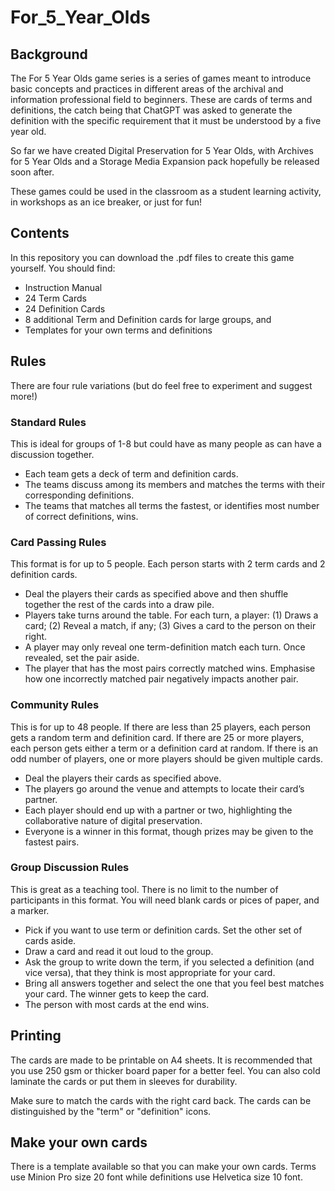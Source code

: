 # For_5_Year_Olds
## Background
The For 5 Year Olds game series is a series of games meant to introduce basic concepts and practices in different areas of the archival and information professional field to beginners.
These are cards of terms and definitions, the catch being that ChatGPT was asked to generate the definition with the specific requirement that it must be understood by a five year old.

So far we have created Digital Preservation for 5 Year Olds, with Archives for 5 Year Olds and a Storage Media Expansion pack hopefully be released soon after.

These games could be used in the classroom as a student learning activity, in workshops as an ice breaker, or just for fun!

## Contents

In this repository you can download the .pdf files to create this game yourself. You should find:
* Instruction Manual
* 24 Term Cards
* 24 Definition Cards
* 8 additional Term and Definition cards for large groups, and
* Templates for your own terms and definitions

## Rules

There are four rule variations (but do feel free to experiment and suggest more!)

### Standard Rules

This is ideal for groups of 1-8 but could have as many people as can have a discussion together.
* Each team gets a deck of term and definition cards.
* The teams discuss among its members and matches the terms with their corresponding definitions.
* The teams that matches all terms the fastest, or identifies most number of correct definitions, wins.

### Card Passing Rules

This format is for up to 5 people. Each person starts with 2 term cards and 2 definition cards. 
* Deal the players their cards as specified above and then shuffle together the rest of the cards into a draw pile.
* Players take turns around the table. For each turn, a player: (1) Draws a card; (2) Reveal a match, if any; (3) Gives a card to the person on their right.
* A player may only reveal one term-definition match each turn. Once revealed, set the pair aside.
* The player that has the most pairs correctly matched wins. Emphasise how one incorrectly matched pair negatively impacts another pair.

### Community Rules

This is for up to 48 people. If there are less than 25 players, each person gets a random term and definition card. If there are 25 or more players, each person gets either a term or a definition card at random. If there is an odd number of players, one or more players should be given multiple cards.
* Deal the players their cards as specified above.
* The players go around the venue and attempts to locate their card’s partner.
* Each player should end up with a partner or two, highlighting the collaborative nature of digital preservation.
* Everyone is a winner in this format, though prizes may be given to the fastest pairs.

### Group Discussion Rules

This is great as a teaching tool. There is no limit to the number of participants in this format. You will need blank cards or pices of paper, and a marker.
* Pick if you want to use term or definition cards. Set the other set of cards aside.
* Draw a card and read it out loud to the group.
* Ask the group to write down the term, if you selected a definition (and vice versa), that they think is most appropriate for your card.
* Bring all answers together and select the one that you feel best matches your card. The winner gets to keep the card.
* The person with most cards at the end wins.

## Printing

The cards are made to be printable on A4 sheets. It is recommended that you use 250 gsm or thicker board paper for a better feel. You can also cold laminate the cards or put them in sleeves for durability.

Make sure to match the cards with the right card back. The cards can be distinguished by the "term" or "definition" icons.

## Make your own cards

There is a template available so that you can make your own cards. Terms use Minion Pro size 20 font while definitions use Helvetica size 10 font.



